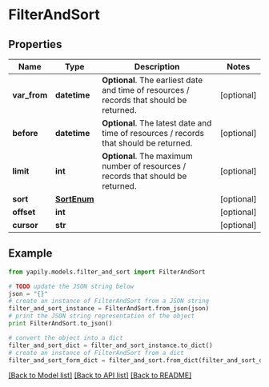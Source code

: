 # FilterAndSort


## Properties
Name | Type | Description | Notes
------------ | ------------- | ------------- | -------------
**var_from** | **datetime** | __Optional__. The earliest date and time of resources / records that should be returned. | [optional] 
**before** | **datetime** | __Optional__. The latest date and time of resources / records that should be returned. | [optional] 
**limit** | **int** | __Optional__. The maximum number of resources / records that should be returned. | [optional] 
**sort** | [**SortEnum**](SortEnum.md) |  | [optional] 
**offset** | **int** |  | [optional] 
**cursor** | **str** |  | [optional] 

## Example

```python
from yapily.models.filter_and_sort import FilterAndSort

# TODO update the JSON string below
json = "{}"
# create an instance of FilterAndSort from a JSON string
filter_and_sort_instance = FilterAndSort.from_json(json)
# print the JSON string representation of the object
print FilterAndSort.to_json()

# convert the object into a dict
filter_and_sort_dict = filter_and_sort_instance.to_dict()
# create an instance of FilterAndSort from a dict
filter_and_sort_form_dict = filter_and_sort.from_dict(filter_and_sort_dict)
```
[[Back to Model list]](../README.md#documentation-for-models) [[Back to API list]](../README.md#documentation-for-api-endpoints) [[Back to README]](../README.md)


